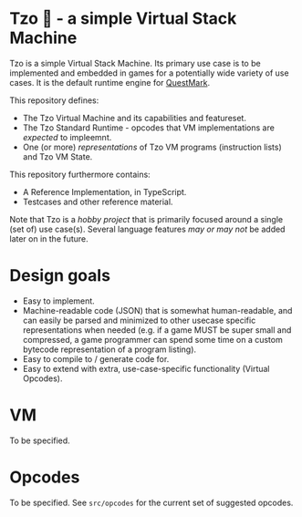 # Tzo 💎 - a simple Virtual Stack Machine

Tzo is a simple Virtual Stack Machine. Its primary use case is to be implemented and embedded in games for a potentially wide variety of use cases. It is the default runtime engine for [QuestMark](https://github.com/jorisvddonk/questmark).

This repository defines:

* The Tzo Virtual Machine and its capabilities and featureset.
* The Tzo Standard Runtime - opcodes that VM implementations are _expected_ to impleemnt.
* One (or more) _representations_ of Tzo VM programs (instruction lists) and Tzo VM State.

This repository furthermore contains:

* A Reference Implementation, in TypeScript.
* Testcases and other reference material.

Note that Tzo is a _hobby project_ that is primarily focused around a single (set of) use case(s). Several language features _may or may not_ be added later on in the future.

# Design goals

* Easy to implement.
* Machine-readable code (JSON) that is somewhat human-readable, and can easily be parsed and minimized to other usecase specific representations when needed (e.g. if a game MUST be super small and compressed, a game programmer can spend some time on a custom bytecode representation of a program listing).
* Easy to compile to / generate code for.
* Easy to extend with extra, use-case-specific functionality (Virtual Opcodes).

# VM 

To be specified.

# Opcodes

To be specified. See `src/opcodes` for the current set of suggested opcodes.

